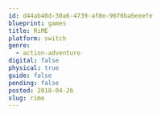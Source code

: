 ```yaml
---
id: d44ab40d-30a6-4739-af8e-96f6ba6eeefe
blueprint: games
title: RiME
platform: switch
genre:
  - action-adventure
digital: false
physical: true
guide: false
pending: false
posted: 2018-04-26
slug: rime
---
```

